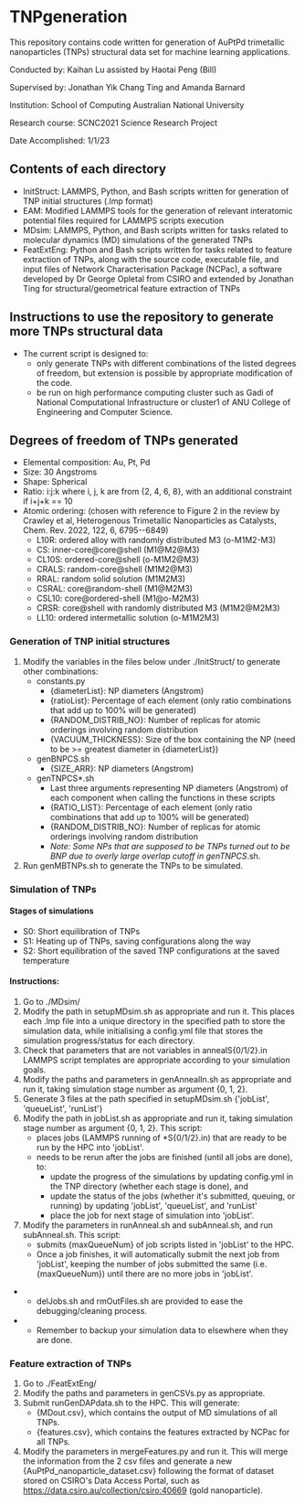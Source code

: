 # TNPgeneration
This repository contains code written for generation of AuPtPd trimetallic nanoparticles (TNPs) structural data set for machine learning applications.

Conducted by: Kaihan Lu assisted by Haotai Peng (Bill)

Supervised by: Jonathan Yik Chang Ting and Amanda Barnard

Institution: School of Computing Australian National University

Research course: SCNC2021 Science Research Project

Date Accomplished: 1/1/23


## Contents of each directory
- InitStruct: LAMMPS, Python, and Bash scripts written for generation of TNP initial structures (.lmp format)
- EAM: Modified LAMMPS tools for the generation of relevant interatomic potential files required for LAMMPS scripts execution
- MDsim: LAMMPS, Python, and Bash scripts written for tasks related to molecular dynamics (MD) simulations of the generated TNPs
- FeatExtEng: Python and Bash scripts written for tasks related to feature extraction of TNPs, along with the source code, executable file, and input files of Network Characterisation Package (NCPac), a software developed by Dr George Opletal from CSIRO and extended by Jonathan Ting for structural/geometrical feature extraction of TNPs


## Instructions to use the repository to generate more TNPs structural data
- The current script is designed to:
    - only generate TNPs with different combinations of the listed degrees of freedom, but extension is possible by appropriate modification of the code.
    - be run on high performance computing cluster such as Gadi of National Computational Infrastructure or cluster1 of ANU College of Engineering and Computer Science.

## Degrees of freedom of TNPs generated
- Elemental composition: Au, Pt, Pd
- Size: 30 Angstroms
- Shape: Spherical
- Ratio: i:j:k where i, j, k are from {2, 4, 6, 8}, with an additional constraint if i+j+k == 10
- Atomic ordering: (chosen with reference to Figure 2 in the review by Crawley et al, Heterogenous Trimetallic Nanoparticles as Catalysts, Chem. Rev. 2022, 122, 6, 6795--6849)
    - L10R: ordered alloy with randomly distributed M3 (o-M1M2-M3)
    - CS: inner-core@core@shell (M1@M2@M3)
    - CL10S: ordered-core@shell (o-M1M2@M3)
    - CRALS: random-core@shell (M1M2@M3)
    - RRAL: random solid solution (M1M2M3)
    - CSRAL: core@random-shell (M1@M2M3)
    - CSL10: core@ordered-shell (M1@o-M2M3)
    - CRSR: core@shell with randomly distributed M3 (M1M2@M2M3)
    - LL10: ordered intermetallic solution (o-M1M2M3)

### Generation of TNP initial structures
1. Modify the variables in the files below under ./InitStruct/ to generate other combinations:
    - constants.py
        - {diameterList}: NP diameters (Angstrom)
        - {ratioList}: Percentage of each element (only ratio combinations that add up to 100% will be generated)
        - {RANDOM_DISTRIB_NO}: Number of replicas for atomic orderings involving random distribution
        - {VACUUM_THICKNESS}: Size of the box containing the NP (need to be >= greatest diameter in {diameterList})
    - genBNPCS.sh
        - {SIZE_ARR}: NP diameters (Angstrom)
    - genTNPCS*.sh
        - Last three arguments representing NP diameters (Angstrom) of each component when calling the functions in these scripts
        - {RATIO_LIST}: Percentage of each element (only ratio combinations that add up to 100% will be generated)
        - {RANDOM_DISTRIB_NO}: Number of replicas for atomic orderings involving random distribution
        - *Note: Some NPs that are supposed to be TNPs turned out to be BNP due to overly large overlap cutoff in genTNPCS*.sh.
2. Run genMBTNPs.sh to generate the TNPs to be simulated.

### Simulation of TNPs
#### Stages of simulations
- S0: Short equilibration of TNPs
- S1: Heating up of TNPs, saving configurations along the way
- S2: Short equilibration of the saved TNP configurations at the saved temperature

#### Instructions:
1. Go to ./MDsim/
2. Modify the path in setupMDsim.sh as appropriate and run it. This places each .lmp file into a unique directory in the specified path to store the simulation data, while initialising a config.yml file that stores the simulation progress/status for each directory.
3. Check that parameters that are not variables in annealS{0/1/2}.in LAMMPS script templates are appropriate according to your simulation goals.
4. Modify the paths and parameters in genAnnealIn.sh as appropriate and run it, taking simulation stage number as argument {0, 1, 2}.
5. Generate 3 files at the path specified in setupMDsim.sh {'jobList', 'queueList', 'runList'}
5. Modify the path in jobList.sh as appropriate and run it, taking simulation stage number as argument {0, 1, 2}. This script:
    - places jobs (LAMMPS running of *S{0/1/2}.in) that are ready to be run by the HPC into 'jobList'.
    - needs to be rerun after the jobs are finished (until all jobs are done), to:
        - update the progress of the simulations by updating config.yml in the TNP directory (whether each stage is done), and 
        - update the status of the jobs (whether it's submitted, queuing, or running) by updating 'jobList', 'queueList', and 'runList'
        - place the job for next stage of simulation into 'jobList'.
6. Modify the parameters in runAnneal.sh and subAnneal.sh, and run subAnneal.sh. This script:
    - submits {maxQueueNum} of job scripts listed in 'jobList' to the HPC. 
    - Once a job finishes, it will automatically submit the next job from 'jobList', keeping the number of jobs submitted the same (i.e. {maxQueueNum}) until there are no more jobs in 'jobList'.
- * delJobs.sh and rmOutFiles.sh are provided to ease the debugging/cleaning process.
- * Remember to backup your simulation data to elsewhere when they are done.

### Feature extraction of TNPs
1. Go to ./FeatExtEng/
2. Modify the paths and parameters in genCSVs.py as appropriate.
3. Submit runGenDAPdata.sh to the HPC. This will generate:
    - {MDout.csv}, which contains the output of MD simulations of all TNPs.
    - {features.csv}, which contains the features extracted by NCPac for all TNPs.
4. Modify the parameters in mergeFeatures.py and run it. This will merge the information from the 2 csv files and generate a new {AuPtPd_nanoparticle_dataset.csv} following the format of dataset stored on CSIRO's Data Access Portal, such as https://data.csiro.au/collection/csiro:40669 (gold nanoparticle).
